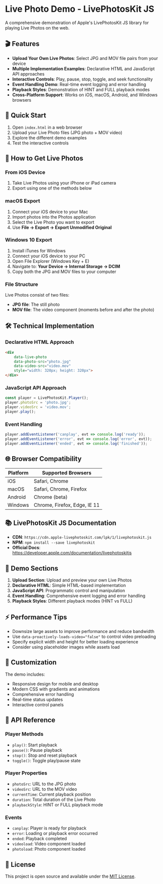 # Live Photo Demo - LivePhotosKit JS

A comprehensive demonstration of Apple's LivePhotosKit JS library for playing Live Photos on the web.

## 🎬 Features

- **Upload Your Own Live Photos**: Select JPG and MOV file pairs from your device
- **Multiple Implementation Examples**: Declarative HTML and JavaScript API approaches
- **Interactive Controls**: Play, pause, stop, toggle, and seek functionality
- **Event Handling Demo**: Real-time event logging and error handling
- **Playback Styles**: Demonstration of HINT and FULL playback modes
- **Cross-Platform Support**: Works on iOS, macOS, Android, and Windows browsers

## 🚀 Quick Start

1. Open `index.html` in a web browser
2. Upload your Live Photo files (JPG photo + MOV video)
3. Explore the different demo examples
4. Test the interactive controls

## 📱 How to Get Live Photos

### From iOS Device
1. Take Live Photos using your iPhone or iPad camera
2. Export using one of the methods below

### macOS Export
1. Connect your iOS device to your Mac
2. Import photos into the Photos application
3. Select the Live Photo you want to export
4. Use **File → Export → Export Unmodified Original**

### Windows 10 Export
1. Install iTunes for Windows
2. Connect your iOS device to your PC
3. Open File Explorer (Windows Key + E)
4. Navigate to: **Your Device → Internal Storage → DCIM**
5. Copy both the JPG and MOV files to your computer

### File Structure
Live Photos consist of two files:
- **JPG file**: The still photo
- **MOV file**: The video component (moments before and after the photo)

## 🛠️ Technical Implementation

### Declarative HTML Approach
```html
<div 
    data-live-photo
    data-photo-src="photo.jpg"
    data-video-src="video.mov"
    style="width: 320px; height: 320px">
</div>
```

### JavaScript API Approach
```javascript
const player = LivePhotosKit.Player();
player.photoSrc = 'photo.jpg';
player.videoSrc = 'video.mov';
player.play();
```

### Event Handling
```javascript
player.addEventListener('canplay', evt => console.log('ready'));
player.addEventListener('error', evt => console.log('error', evt));
player.addEventListener('ended', evt => console.log('finished'));
```

## 🌐 Browser Compatibility

| Platform | Supported Browsers |
|----------|-------------------|
| iOS | Safari, Chrome |
| macOS | Safari, Chrome, Firefox |
| Android | Chrome (beta) |
| Windows | Chrome, Firefox, Edge, IE 11 |

## 📚 LivePhotosKit JS Documentation

- **CDN**: `https://cdn.apple-livephotoskit.com/lpk/1/livephotoskit.js`
- **NPM**: `npm install --save livephotoskit`
- **Official Docs**: https://developer.apple.com/documentation/livephotoskitjs

## 🎯 Demo Sections

1. **Upload Section**: Upload and preview your own Live Photos
2. **Declarative HTML**: Simple HTML-based implementation
3. **JavaScript API**: Programmatic control and manipulation
4. **Event Handling**: Comprehensive event logging and error handling
5. **Playback Styles**: Different playback modes (HINT vs FULL)

## ⚡ Performance Tips

- Downsize large assets to improve performance and reduce bandwidth
- Use `data-proactively-loads-video="false"` to control video preloading
- Specify explicit width and height for better loading experience
- Consider using placeholder images while assets load

## 🔧 Customization

The demo includes:
- Responsive design for mobile and desktop
- Modern CSS with gradients and animations
- Comprehensive error handling
- Real-time status updates
- Interactive control panels

## 📖 API Reference

### Player Methods
- `play()`: Start playback
- `pause()`: Pause playback
- `stop()`: Stop and reset playback
- `toggle()`: Toggle play/pause state

### Player Properties
- `photoSrc`: URL to the JPG photo
- `videoSrc`: URL to the MOV video
- `currentTime`: Current playback position
- `duration`: Total duration of the Live Photo
- `playbackStyle`: HINT or FULL playback mode

### Events
- `canplay`: Player is ready for playback
- `error`: Loading or playback error occurred
- `ended`: Playback completed
- `videoload`: Video component loaded
- `photoload`: Photo component loaded

## 📄 License

This project is open source and available under the [MIT License](LICENSE).